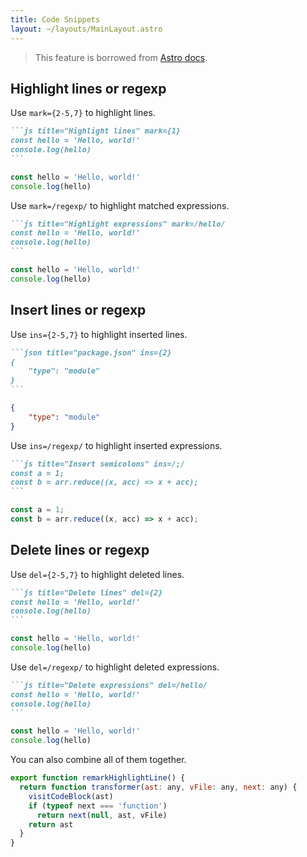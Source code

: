 ```yaml
---
title: Code Snippets
layout: ~/layouts/MainLayout.astro
---
```


> This feature is borrowed from [Astro docs](https://github.com/withastro/docs).

## Highlight lines or regexp

Use `mark={2-5,7}` to highlight lines.

~~~md
```js title="Highlight lines" mark={1}
const hello = 'Hello, world!'
console.log(hello)
```
~~~

```js title="Highlight lines" mark={1}
const hello = 'Hello, world!'
console.log(hello)
```

Use `mark=/regexp/` to highlight matched expressions.

~~~md
```js title="Highlight expressions" mark=/hello/
const hello = 'Hello, world!'
console.log(hello)
```
~~~

```js title="Highlight expressions" mark=/hello/
const hello = 'Hello, world!'
console.log(hello)
```

## Insert lines or regexp

Use `ins={2-5,7}` to highlight inserted lines.

~~~md
```json title="package.json" ins={2}
{
    "type": "module"
}
```
~~~

```json title="package.json" ins={2}
{
    "type": "module"
}
```

Use `ins=/regexp/` to highlight inserted expressions.

~~~md
```js title="Insert semicolons" ins=/;/
const a = 1;
const b = arr.reduce((x, acc) => x + acc);
```
~~~

```js title="Insert semicolons" ins=/;/
const a = 1;
const b = arr.reduce((x, acc) => x + acc);
```

## Delete lines or regexp

Use `del={2-5,7}` to highlight deleted lines.

~~~md
```js title="Delete lines" del={2}
const hello = 'Hello, world!'
console.log(hello)
```
~~~

```js title="Delete lines" del={2}
const hello = 'Hello, world!'
console.log(hello)
```

Use `del=/regexp/` to highlight deleted expressions.

~~~md
```js title="Delete expressions" del=/hello/
const hello = 'Hello, world!'
console.log(hello)
```
~~~

```js title="Delete expressions" del=/hello/
const hello = 'Hello, world!'
console.log(hello)
```

You can also combine all of them together.

```js title="Combined usage" del=/: any/ ins={4-5} mark=/ast/
export function remarkHighlightLine() {
  return function transformer(ast: any, vFile: any, next: any) {
    visitCodeBlock(ast)
    if (typeof next === 'function')
      return next(null, ast, vFile)
    return ast
  }
}
```
